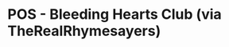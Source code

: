 <!--
id: 16428335
link: http://tumblr.atmos.org/post/16428335/pos-bleeding-hearts-club-via
slug: pos-bleeding-hearts-club-via
date: Sat Oct 20 2007 13:21:29 GMT-0700 (PDT)
publish: 2007-10-020
tags: 
title: POS - Bleeding Hearts Club (via TheRealRhymesayers)
-->


POS - Bleeding Hearts Club (via TheRealRhymesayers)
===================================================



